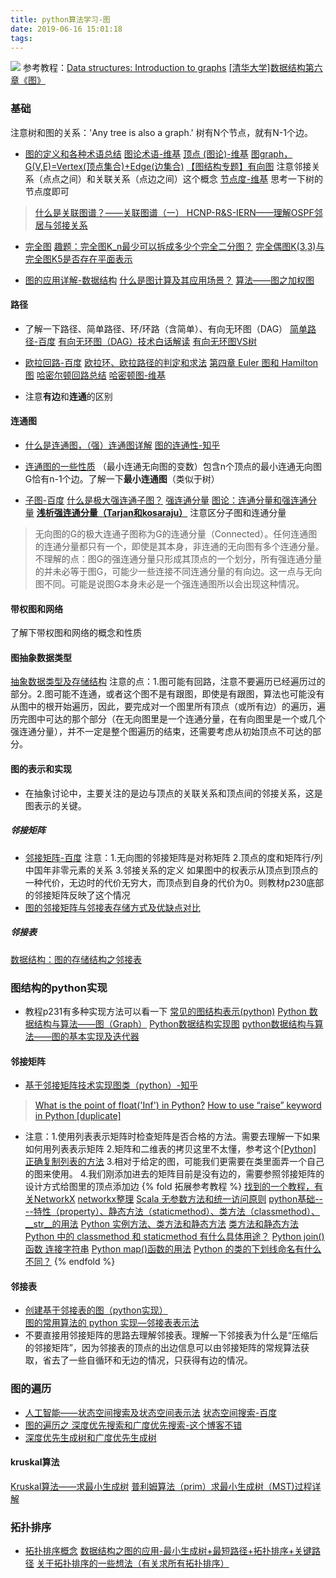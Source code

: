 ```yaml
---
title: python算法学习-图
date: 2019-06-16 15:01:18
tags:
---
```



![](https://lainundalice.oss-cn-beijing.aliyuncs.com/img/1560783725391.jpg)
参考教程：[Data structures: Introduction to graphs](https://www.youtube.com/watch?v=gXgEDyodOJU&t=47s)
[[清华大学]数据结构第六章《图》](https://www.bilibili.com/video/av52270499?from=search&seid=89976861284999033)

<!-- more -->

### 基础

注意树和图的关系：'Any tree is also a graph.'
树有N个节点，就有N-1个边。

* [图的定义和各种术语总结](https://blog.csdn.net/eyishion/article/details/53234255)
[图论术语-维基](https://zh.wikipedia.org/wiki/图论术语#环)
[顶点 (图论)-维基](https://zh.wikipedia.org/wiki/顶点_(图论))
[图graph，G(V,E)=Vertex(顶点集合)+Edge(边集合)](https://www.jianshu.com/p/a153b3fddfd2)
[【图结构专题】有向图](https://blog.csdn.net/u010853261/article/details/79618379)
注意邻接关系（点点之间）和关联关系（点边之间）这个概念
[节点度-维基](https://zh.wikipedia.org/wiki/节点度)
思考一下树的节点度即可
>[什么是关联图谱？——关联图谱（一） ](http://www.sohu.com/a/234371835_663464)
[HCNP-R&S-IERN——理解OSPF邻居与邻接关系](https://blog.csdn.net/wdkirchhoff/article/details/45101005)
* [完全图](https://zh.wikipedia.org/wiki/完全圖)
[趣题：完全图K_n最少可以拆成多少个完全二分图？](https://www.matrix67.com/blog/archives/998)
[完全偶图K(3,3)与完全图K5是否存在平面表示](https://www.cnblogs.com/xpjiang/p/4466562.html)


* [图的应用详解-数据结构](https://blog.csdn.net/hguisu/article/details/7719428)
[什么是图计算及其应用场景？](https://www.zhihu.com/question/38341609)
[算法——图之加权图](https://blog.csdn.net/a60782885/article/details/72742557)

#### 路径

* 了解一下路径、简单路径、环/环路（含简单）、有向无环图（DAG） 
[简单路径-百度](https://baike.baidu.com/item/简单路径)
[有向无环图（DAG）技术白话解读](https://blog.csdn.net/omnispace/article/details/80381329)
[有向无环图VS树](https://blog.csdn.net/XXJ19950917/article/details/78046550)

* [欧拉回路-百度](https://baike.baidu.com/item/欧拉回路)
[欧拉环、欧拉路径的判定和求法](http://www.cppblog.com/MatoNo1/archive/2011/03/27/142776.html)
[第四章 Euler 图和 Hamilton 图](http://read.pudn.com/downloads128/ebook/548247/图论讲义/图论讲义41E图.pdf)
[哈密尔顿回路总结](https://www.cnblogs.com/zhj5chengfeng/p/3233992.html)
[哈密顿图-维基](https://zh.wikipedia.org/wiki/哈密顿图)

* 注意**有边**和**连通**的区别

#### 连通图
* [什么是连通图，（强）连通图详解](https://blog.csdn.net/majiakun1/article/details/88635889)
[图的连通性-知乎](https://zhuanlan.zhihu.com/p/35908516)
* [连通图的一些性质](https://www.cnblogs.com/dalt/p/7420841.html)
（最小连通无向图的变数）包含n个顶点的最小连通无向图G恰有n-1个边。了解一下**最小连通图**（类似于树）

* [子图-百度](https://baike.baidu.com/item/子图)
[什么是极大强连通子图？](https://www.zhihu.com/question/26713487/answer/33773778)
[强连通分量](https://zh.wikipedia.org/wiki/强连通分量)
[图论：连通分量和强连通分量](https://zhuanlan.zhihu.com/p/37792015)
[**浅析强连通分量（Tarjan和kosaraju）**](https://www.cnblogs.com/five20/p/7594239.html)
注意区分子图和连通分量
>无向图的G的极大连通子图称为G的连通分量（Connected）。任何连通图的连通分量都只有一个，即使是其本身，非连通的无向图有多个连通分量。
不理解的点：图G的强连通分量只形成其顶点的一个划分，所有强连通分量的并未必等于图G，可能少一些连接不同连通分量的有向边。这一点与无向图不同。可能是说图G本身未必是一个强连通图所以会出现这种情况。

#### 带权图和网络
了解下带权图和网络的概念和性质

#### 图抽象数据类型
[抽象数据类型及存储结构](https://blog.csdn.net/Wonder233/article/details/79081759)
注意的点：1.图可能有回路，注意不要遍历已经遍历过的部分。2.图可能不连通，或者这个图不是有跟图，即使是有跟图，算法也可能没有从图中的根开始遍历，因此，要完成对一个图里所有顶点（或所有边）的遍历，遍历完图中可达的那个部分（在无向图里是一个连通分量，在有向图里是一个或几个强连通分量），并不一定是整个图遍历的结束，还需要考虑从初始顶点不可达的部分。

#### 图的表示和实现
* 在抽象讨论中，主要关注的是边与顶点的关联关系和顶点间的邻接关系，这是图表示的关键。

##### 邻接矩阵
* [邻接矩阵-百度](https://baike.baidu.com/item/邻接矩阵)
注意：1.无向图的邻接矩阵是对称矩阵 2.顶点的度和矩阵行/列中国年非零元素的关系 3.邻接关系的定义 
如果图中的权表示从顶点到顶点的一种代价，无边时的代价无穷大，而顶点到自身的代价为0。则教材p230底部的邻接矩阵反映了这个情况
* [图的邻接矩阵与邻接表存储方式及优缺点对比](https://blog.csdn.net/a1414345/article/details/74986159)

##### 邻接表
[数据结构：图的存储结构之邻接表](https://blog.csdn.net/jnu_simba/article/details/8866844)

### 图结构的python实现
* 教程p231有多种实现方法可以看一下 
[常见的图结构表示(python)](https://blog.csdn.net/u014281392/article/details/79120406)
[Python 数据结构与算法——图（Graph）](https://blog.csdn.net/lanchunhui/article/details/50954005)
[Python数据结构实现图](https://www.jianshu.com/p/2192a8e10314)
[python数据结构与算法——图的基本实现及迭代器](https://www.cnblogs.com/hanahimi/p/4693260.html)

#### 邻接矩阵
* [基于邻接矩阵技术实现图类（python）-知乎](https://zhuanlan.zhihu.com/p/52962038)
>[What is the point of float('Inf') in Python?](https://stackoverflow.com/questions/34264710/what-is-the-point-of-floatinf-in-python)
[How to use “raise” keyword in Python [duplicate]
](https://stackoverflow.com/questions/13957829/how-to-use-raise-keyword-in-python)
* 注意：1.使用列表表示矩阵时检查矩阵是否合格的方法。需要去理解一下如果如何用列表表示矩阵
2.矩阵和二维表的拷贝这里不太懂，参考这个[[Python] 正确复制列表的方法](https://www.cnblogs.com/ifantastic/p/3811145.html)
3.相对于给定的图，可能我们更需要在类里面弄一个自己的图来使用。
4.我们刚添加进去的矩阵目前是没有边的，需要参照邻接矩阵的设计方式给图里的顶点添加边
{% fold 拓展参考教程 %}
[找到的一个教程，有关NetworkX](https://networkx.github.io/documentation/stable/tutorial.html)
[networkx整理](https://www.cnblogs.com/minglex/p/9205160.html)
[Scala 无参数方法和统一访问原则](https://blog.csdn.net/wisgood/article/details/51590144)
[python基础----特性（property）、静态方法（staticmethod）、类方法（classmethod）、__str__的用法](https://www.cnblogs.com/wangyongsong/p/6750454.html#_label0)
[Python 实例方法、类方法和静态方法](https://blog.csdn.net/lihao21/article/details/79762681)
[类方法和静态方法](http://funhacks.net/explore-python/Class/method.html)
[Python 中的 classmethod 和 staticmethod 有什么具体用途？](https://www.zhihu.com/question/20021164)
[Python join() 函数 连接字符串](https://blog.csdn.net/doiido/article/details/43538833)
[Python map()函数的用法](https://blog.csdn.net/SeeTheWorld518/article/details/46959871)
[Python 的类的下划线命名有什么不同？](https://www.zhihu.com/question/19754941)
{% endfold %}

#### 邻接表
* [创建基于邻接表的图（python实现）](https://zhuanlan.zhihu.com/p/43820128)     
[图的常用算法的 python 实现—邻接表表示法](http://www.voidcn.com/article/p-bzgcucrn-bpx.html)
* 不要直接用邻接矩阵的思路去理解邻接表。理解一下邻接表为什么是“压缩后的邻接矩阵”，因为邻接表的顶点的出边信息可以由邻接矩阵的常规算法获取，省去了一些自循环和无边的情况，只获得有边的情况。

### 图的遍历
* [人工智能——状态空间搜索及状态空间表示法](https://www.cnblogs.com/6DAN_HUST/archive/2010/08/23/1806560.html)
[状态空间搜索-百度](https://baike.baidu.com/item/状态空间搜索)
* [图的遍历之 深度优先搜索和广度优先搜索-这个博客不错](https://www.cnblogs.com/skywang12345/p/3711483.html)
* [深度优先生成树和广度优先生成树](http://data.biancheng.net/view/45.html)

#### kruskal算法
[Kruskal算法——求最小生成树](https://blog.csdn.net/qq_40581789/article/details/80626475)
[普利姆算法（prim）求最小生成树（MST)过程详解](https://jingyan.baidu.com/article/9113f81b6707c52b3214c794.html)

### 拓扑排序
* [拓扑排序概念](https://blog.csdn.net/qq_41152351/article/details/85312810)
[数据结构之图的应用-最小生成树+最短路径+拓扑排序+关键路径](https://www.bilibili.com/video/av34661475/?p=7)
[关于拓扑排序的一些想法（有关求所有拓扑排序）](https://www.cnblogs.com/H-Vking/p/4133789.html)